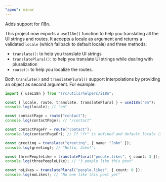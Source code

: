 ```yaml
---
"apeu": minor
---
```


Adds support for i18n.

This project now exports a `useI18n()` function to help you translating all the UI strings and routes. It accepts a locale as argument and returns a validated `locale` (which fallback to default locale) and three methods:

- `translate()`: to help you translate UI strings
- `translatePlural()`: to help you translate UI strings while dealing with pluralization
- `route()`: to help you localize the routes.

Both `translate()` and `translatePlural()` support interpolations by providing an object as second argument. For example:

```ts
import { useI18n } from "src/utils/helpers/i18n";

const { locale, route, translate, translatePlural } = useI18n("en");
console.log(locale); // "en"

const contactPage = route("contact");
console.log(contactPage); // "/contact"

const contactPageFr = route("contact");
console.log(contactPageFr); // If "fr" is defined and default locale is "en", "/fr/contact". Else "/contact";

const greeting = translate("greeting", { name: "John" });
console.log(greeting); // "Hello, John!";

const threePeopleLike = translatePlural("people.likes", { count: 3 });
console.log(threePeopleLike); // "3 people like this post"

const noLikes = translatePlural("people.likes", { count: 0 });
console.log(noLikes); // "No one like this post yet"
```

